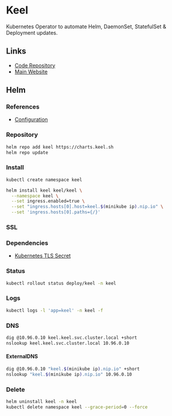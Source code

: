 # Keel

Kubernetes Operator to automate Helm, DaemonSet, StatefulSet & Deployment updates.

## Links

- [Code Repository](https://github.com/keel-hq/keel)
- [Main Website](https://keel.sh/)

## Helm

### References

- [Configuration](https://github.com/keel-hq/keel/tree/master/chart/keel#configuration)

### Repository

```sh
helm repo add keel https://charts.keel.sh
helm repo update
```

### Install

```sh
kubectl create namespace keel
```

```sh
helm install keel keel/keel \
  --namespace keel \
  --set ingress.enabled=true \
  --set "ingress.hosts[0].host=keel.$(minikube ip).nip.io" \
  --set 'ingress.hosts[0].paths={/}'
```

### SSL

### Dependencies

- [Kubernetes TLS Secret](/k8s-tls-secret.md)

<!-- #### Create

TODO -->

<!-- #### Remove

TODO -->

### Status

```sh
kubectl rollout status deploy/keel -n keel
```

### Logs

```sh
kubectl logs -l 'app=keel' -n keel -f
```

### DNS

```sh
dig @10.96.0.10 keel.keel.svc.cluster.local +short
nslookup keel.keel.svc.cluster.local 10.96.0.10
```

#### ExternalDNS

```sh
dig @10.96.0.10 "keel.$(minikube ip).nip.io" +short
nslookup "keel.$(minikube ip).nip.io" 10.96.0.10
```

<!-- ### Secret

```sh
kubectl get secret keel \
  -o jsonpath='{.data.admin-password}' \
  -n keel | \
    base64 --decode; echo
``` -->

### Delete

```sh
helm uninstall keel -n keel
kubectl delete namespace keel --grace-period=0 --force
```
